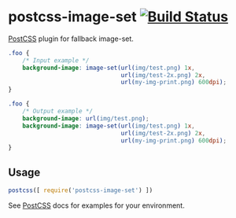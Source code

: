 # postcss-image-set [![Build Status](https://travis-ci.org/Alex499/postcss-image-set.svg)](https://travis-ci.org/Alex499/postcss-image-set)

[PostCSS] plugin for fallback image-set.

[PostCSS]: https://github.com/postcss/postcss

```css
.foo {
    /* Input example */
    background-image: image-set(url(img/test.png) 1x,
                                url(img/test-2x.png) 2x,
                                url(my-img-print.png) 600dpi);
}
```

```css
.foo {
    /* Output example */
    background-image: url(img/test.png);
    background-image: image-set(url(img/test.png) 1x,
                                url(img/test-2x.png) 2x,
                                url(my-img-print.png) 600dpi);
}
```

## Usage

```js
postcss([ require('postcss-image-set') ])
```

See [PostCSS] docs for examples for your environment.
